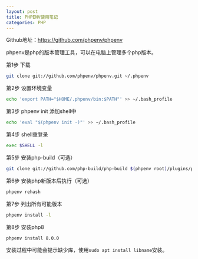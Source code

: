 ```yaml
---
layout: post
title: PHPENV使用笔记
categories: PHP
---
```


Github地址：https://github.com/phpenv/phpenv

phpenv是php的版本管理工具，可以在电脑上管理多个php版本。

第1步 下载

```bash
git clone git://github.com/phpenv/phpenv.git ~/.phpenv
```

第2步 设置环境变量

```bash
echo 'export PATH="$HOME/.phpenv/bin:$PATH"' >> ~/.bash_profile
```

第3步 phpenv init 添加shell中

```bash
echo 'eval "$(phpenv init -)"' >> ~/.bash_profile
```

第4步 shell重登录

```bash
exec $SHELL -l
```

第5步 安装php-build（可选）

```bash
git clone git://github.com/php-build/php-build $(phpenv root)/plugins/php-build
```

第6步 安装php新版本后执行（可选） 

```bash
phpenv rehash
```

第7步 列出所有可能版本

```bash
phpenv install -l
```

第8步 安装php8

```bash
phpenv install 8.0.0
```

安装过程中可能会提示缺少库，使用`sudo apt install libname`安装。
